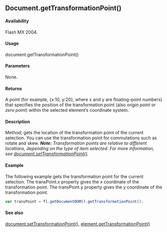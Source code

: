 ## Document.getTransformationPoint()

#### Availability

Flash MX 2004.

#### Usage

document.getTransformationPoint()

#### Parameters

None.

#### Returns

A point (for example, {x:10, y:20}, where x and y are floating-point numbers) that specifies the position of the transformation point (also *origin point* or *zero point*) within the selected element’s coordinate system.

#### Description

Method; gets the location of the transformation point of the current selection. You can use the transformation point for commutations such as rotate and skew.
***Note:** Transformation points are relative to different locations, depending on the type of item selected. For more information, see [document.setTransformationPoint()](../Document_object/docu9939.md).*

#### Example

The following example gets the transformation point for the current selection. The transPoint.x property gives the *x* coordinate of the transformation point. The transPoint.y property gives the *y* coordinate of the transformation point.

```javascript
var transPoint = fl.getDocumentDOM().getTransformationPoint();

```

#### See also

[document.setTransformationPoint()](../Document_object/docu9939.md), [element.getTransformationPoint()](../Element_object/element4.md)
